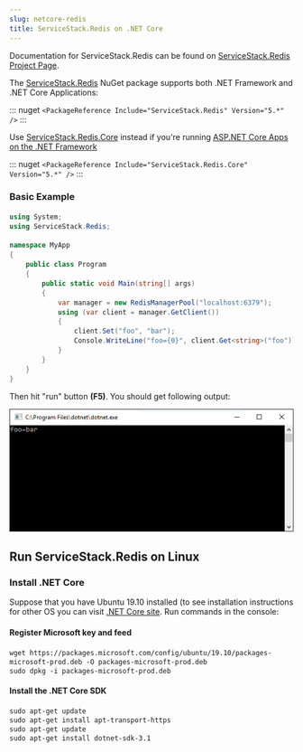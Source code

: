 ```yaml
---
slug: netcore-redis
title: ServiceStack.Redis on .NET Core
---
```


Documentation for ServiceStack.Redis can be found on [ServiceStack.Redis Project Page](https://github.com/ServiceStack/ServiceStack.Redis).

The [ServiceStack.Redis](https://www.nuget.org/packages/ServiceStack.Redis) NuGet package supports both .NET Framework and .NET Core Applications:

::: nuget
`<PackageReference Include="ServiceStack.Redis" Version="5.*" />`
:::

Use [ServiceStack.Redis.Core](https://www.nuget.org/packages/ServiceStack.Redis.Core) instead if you're running 
[ASP.NET Core Apps on the .NET Framework](https://docs.servicestack.net/templates-corefx)

::: nuget
`<PackageReference Include="ServiceStack.Redis.Core" Version="5.*" />`
:::

### Basic Example

```csharp
using System;
using ServiceStack.Redis;

namespace MyApp
{
    public class Program
    {
        public static void Main(string[] args)
        {
            var manager = new RedisManagerPool("localhost:6379");
            using (var client = manager.GetClient())
            {
                client.Set("foo", "bar");
                Console.WriteLine("foo={0}", client.Get<string>("foo"));
            }
        }
    }
}
```

Then hit "run" button **(F5)**. You should get following output:

![Output](/images/8-Output.png)

## Run ServiceStack.Redis on Linux

### Install .NET Core

Suppose that you have Ubuntu 19.10 installed (to see installation instructions for other OS you can 
visit [.NET Core site](https://www.microsoft.com/net/core). Run commands in the console:

#### Register Microsoft key and feed

```
wget https://packages.microsoft.com/config/ubuntu/19.10/packages-microsoft-prod.deb -O packages-microsoft-prod.deb
sudo dpkg -i packages-microsoft-prod.deb    
```

#### Install the .NET Core SDK

```
sudo apt-get update
sudo apt-get install apt-transport-https
sudo apt-get update
sudo apt-get install dotnet-sdk-3.1
```
